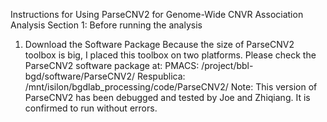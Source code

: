 Instructions for Using ParseCNV2 for Genome-Wide CNVR Association Analysis
Section 1: Before running the analysis
1. Download the Software Package
   Because the size of ParseCNV2 toolbox is big, I placed this toolbox on two platforms. Please check the ParseCNV2 software package at:
   PMACS: /project/bbl-bgd/software/ParseCNV2/
   Respublica: /mnt/isilon/bgdlab_processing/code/ParseCNV2/
   Note: This version of ParseCNV2 has been debugged and tested by Joe and Zhiqiang. It is confirmed to run without errors.

